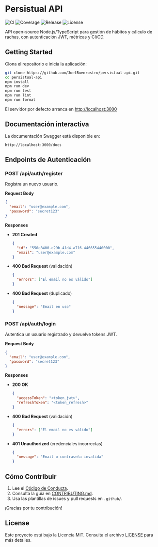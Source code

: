 # Persistual API

![CI](https://github.com/JoelBuenrostro/persistual-api/actions/workflows/ci.yml/badge.svg)
![Coverage](https://img.shields.io/codecov/c/github/JoelBuenrostro/persistual-api)
![Release](https://img.shields.io/github/v/release/JoelBuenrostro/persistual-api)
![License](https://img.shields.io/github/license/JoelBuenrostro/persistual-api)

API open-source Node.js/TypeScript para gestión de hábitos y cálculo de rachas, con autenticación JWT, métricas y CI/CD.

## Getting Started

Clona el repositorio e inicia la aplicación:

```bash
git clone https://github.com/JoelBuenrostro/persistual-api.git
cd persistual-api
npm install
npm run dev
npm run test
npm run lint
npm run format
```

El servidor por defecto arranca en <http://localhost:3000>

## Documentación interactiva

La documentación Swagger está disponible en:

```https
http://localhost:3000/docs
```

## Endpoints de Autenticación

### POST /api/auth/register

Registra un nuevo usuario.

**Request Body**

```json
{
  "email": "user@example.com",
  "password": "secret123"
}
```

**Responses**

- **201 Created**

  ```json
  {
    "id": "550e8400-e29b-41d4-a716-446655440000",
    "email": "user@example.com"
  }
  ```

- **400 Bad Request** (validación)

  ```json
  {
    "errors": ["El email no es válido"]
  }
  ```

- **400 Bad Request** (duplicado)

  ```json
  {
    "message": "Email en uso"
  }
  ```

### POST /api/auth/login

Autentica un usuario registrado y devuelve tokens JWT.

**Request Body**

```json
{
  "email": "user@example.com",
  "password": "secret123"
}
```

**Responses**

- **200 OK**

  ```json
  {
    "accessToken": "<token_jwt>",
    "refreshToken": "<token_refresh>"
  }
  ```

- **400 Bad Request** (validación)

  ```json
  {
    "errors": ["El email no es válido"]
  }
  ```

- **401 Unauthorized** (credenciales incorrectas)

  ```json
  {
    "message": "Email o contraseña invalida"
  }
  ```

## Cómo Contribuir

1. Lee el [Código de Conducta](./CODE_OF_CONDUCT.md).
2. Consulta la guía en [CONTRIBUTING.md](./CONTRIBUTING.md).
3. Usa las plantillas de issues y pull requests en `.github/`.

¡Gracias por tu contribución!

## License

Este proyecto está bajo la Licencia MIT. Consulta el archivo [LICENSE](LICENSE) para más detalles.

